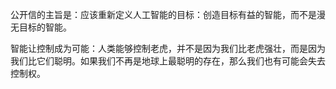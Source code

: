 公开信的主旨是：应该重新定义人工智能的目标：创造目标有益的智能，而不是漫无目标的智能。  

智能让控制成为可能：人类能够控制老虎，并不是因为我们比老虎强壮，而是因为我们比它们聪明。如果我们不再是地球上最聪明的存在，那么我们也有可能会失去控制权。
